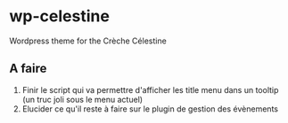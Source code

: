 # wp-celestine
Wordpress theme for the Crèche Célestine

## A faire
1. Finir le script qui va permettre d'afficher les title menu dans un tooltip (un truc joli sous le menu actuel)
2. Elucider ce qu'il reste à faire sur le plugin de gestion des évènements

